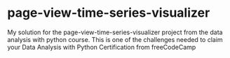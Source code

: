 # page-view-time-series-visualizer
My solution for the page-view-time-series-visualizer project from the data analysis with python course. This is one of the challenges needed to claim your Data Analysis with Python Certification from freeCodeCamp
